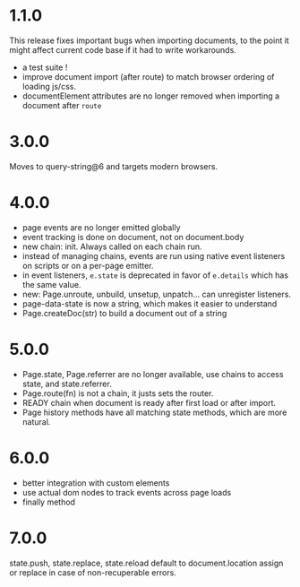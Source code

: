 1.1.0
=====

This release fixes important bugs when importing documents, to the point it
might affect current code base if it had to write workarounds.

* a test suite !
* improve document import (after route) to match browser ordering of loading js/css.
* documentElement attributes are no longer removed when importing a document after `route`

3.0.0
=====

Moves to query-string@6 and targets modern browsers.


4.0.0
=====

- page events are no longer emitted globally
- event tracking is done on document, not on document.body
- new chain: init. Always called on each chain run.
- instead of managing chains, events are run using native event listeners on
scripts or on a per-page emitter.
- in event listeners, `e.state` is deprecated in favor of `e.details` which 
has the same value.
- new: Page.unroute, unbuild, unsetup, unpatch... can unregister listeners.
- page-data-state is now a string, which makes it easier to understand
- Page.createDoc(str) to build a document out of a string

5.0.0
=====

- Page.state, Page.referrer are no longer available, use chains to access state,
and state.referrer.
- Page.route(fn) is not a chain, it justs sets the router.
- READY chain when document is ready after first load or after import.
- Page history methods have all matching state methods, which are more natural.

6.0.0
=====

- better integration with custom elements
- use actual dom nodes to track events across page loads
- finally method

7.0.0
=====

state.push, state.replace, state.reload default to document.location assign or
replace in case of non-recuperable errors.


